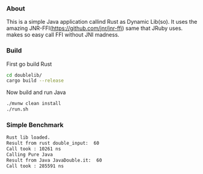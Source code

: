 ### About

This is a simple Java application callind Rust as Dynamic Lib(so).
It uses the amazing JNR-FFI(https://github.com/jnr/jnr-ffi) same that JRuby uses.
makes so easy call FFI without JNI madness.

### Build
First go build Rust
```bash
cd doublelib/
cargo build --release
```
Now build and run Java
```bash
./mvnw clean install 
./run.sh
```

### Simple Benchmark
```bash
Rust lib loaded. 
Result from rust double_input:  60
Call took : 10261 ns
Calling Pure Java
Result from Java JavaDouble.it:  60
Call took : 285591 ns
```
